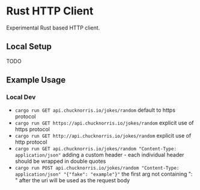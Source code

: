 # Rust HTTP Client

Experimental Rust based HTTP client.

## Local Setup

TODO

## Example Usage

### Local Dev

- `cargo run GET api.chucknorris.io/jokes/random` default to https protocol
- `cargo run GET https://api.chucknorris.io/jokes/random` explicit use of https protocol
- `cargo run GET http://api.chucknorris.io/jokes/random` explicit use of http protocol
- `cargo run GET api.chucknorris.io/jokes/random "Content-Type: application/json"` adding a custom header - each individual header should be wrapped in double quotes
- `cargo run POST api.chucknorris.io/jokes/random "Content-Type: application/json" "{"fake": "example"}"` the first arg not containing ": " after the uri will be used as the request body
